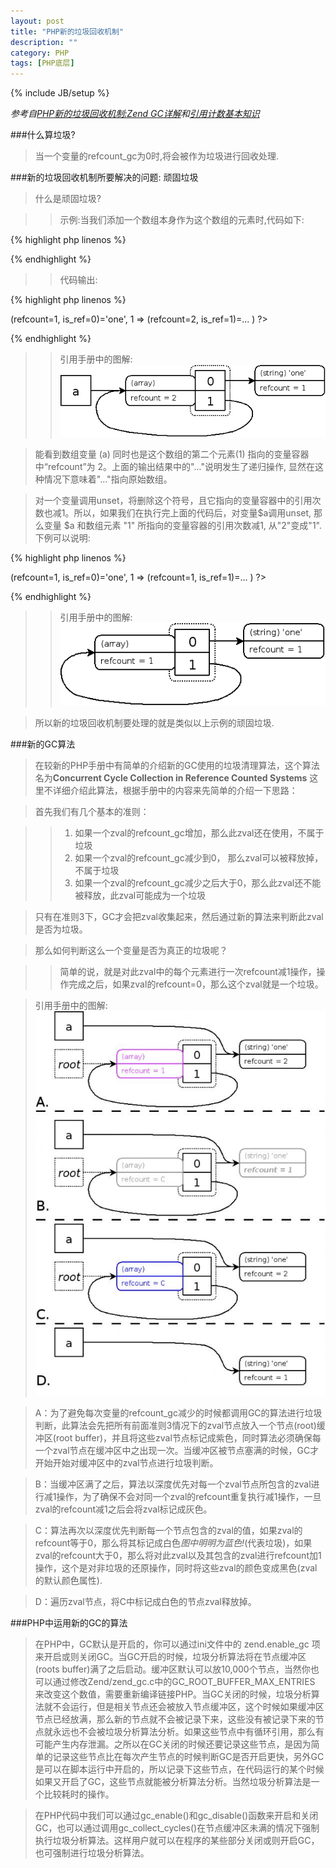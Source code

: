 ```yaml
---
layout: post
title: "PHP新的垃圾回收机制"
description: ""
category: PHP
tags: [PHP底层]
---
```

{% include JB/setup %}

*参考自[PHP新的垃圾回收机制:Zend GC详解](http://blog.csdn.net/phpkernel/article/details/5734743)和[引用计数基本知识](http://php.net/manual/zh/features.gc.refcounting-basics.php)*

###什么算垃圾?

>当一个变量的refcount_gc为0时,将会被作为垃圾进行回收处理.

###新的垃圾回收机制所要解决的问题: 顽固垃圾

>什么是顽固垃圾?

>>示例:当我们添加一个数组本身作为这个数组的元素时,代码如下:

<!--more-->
{% highlight php linenos %}
<?php
$a = array( 'one' );
$a[] =& $a;
xdebug_debug_zval( 'a' );
?>
{% endhighlight %}

>>代码输出:

{% highlight php linenos %}
<?php
a: (refcount=2, is_ref=1)=array (
   0 => (refcount=1, is_ref=0)='one',
  1 => (refcount=2, is_ref=1)=...
)
?>
{% endhighlight %}

>>引用手册中的图解:
![PHPGC](/assets/img/201308240101.png)

>能看到数组变量 \(a\) 同时也是这个数组的第二个元素\(1\) 指向的变量容器中“refcount”为 2。上面的输出结果中的"..."说明发生了递归操作, 显然在这种情况下意味着"..."指向原始数组。 

>对一个变量调用unset，将删除这个符号，且它指向的变量容器中的引用次数也减1。所以，如果我们在执行完上面的代码后，对变量$a调用unset, 那么变量 $a 和数组元素 "1" 所指向的变量容器的引用次数减1, 从"2"变成"1". 下例可以说明: 

{% highlight php linenos %}
<?php
(refcount=1, is_ref=1)=array (
   0 => (refcount=1, is_ref=0)='one',
  1 => (refcount=1, is_ref=1)=...
)
?>
{% endhighlight %}

>>引用手册中的图解:
![PHPCG](/assets/img/201308240102.png)

>所以新的垃圾回收机制要处理的就是类似以上示例的顽固垃圾.

###新的GC算法

>在较新的PHP手册中有简单的介绍新的GC使用的垃圾清理算法，这个算法名为**Concurrent Cycle Collection in Reference Counted Systems** 这里不详细介绍此算法，根据手册中的内容来先简单的介绍一下思路：

>首先我们有几个基本的准则：

>>1. 如果一个zval的refcount_gc增加，那么此zval还在使用，不属于垃圾
>>2. 如果一个zval的refcount_gc减少到0， 那么zval可以被释放掉，不属于垃圾
>>3. 如果一个zval的refcount_gc减少之后大于0，那么此zval还不能被释放，此zval可能成为一个垃圾

>只有在准则3下，GC才会把zval收集起来，然后通过新的算法来判断此zval是否为垃圾。

>那么如何判断这么一个变量是否为真正的垃圾呢？

>>简单的说，就是对此zval中的每个元素进行一次refcount减1操作，操作完成之后，如果zval的refcount=0，那么这个zval就是一个垃圾。

>引用手册中的图解:
![PHPCG](/assets/img/201308240103.jpeg)

>A：为了避免每次变量的refcount_gc减少的时候都调用GC的算法进行垃圾判断，此算法会先把所有前面准则3情况下的zval节点放入一个节点\(root\)缓冲区\(root buffer\)，并且将这些zval节点标记成紫色，同时算法必须确保每一个zval节点在缓冲区中之出现一次。当缓冲区被节点塞满的时候，GC才开始开始对缓冲区中的zval节点进行垃圾判断。

>B：当缓冲区满了之后，算法以深度优先对每一个zval节点所包含的zval进行减1操作，为了确保不会对同一个zval的refcount重复执行减1操作，一旦zval的refcount减1之后会将zval标记成灰色。

>C：算法再次以深度优先判断每一个节点包含的zval的值，如果zval的refcount等于0，那么将其标记成白色*图中明明为蓝色!*\(代表垃圾\)，如果zval的refcount大于0，那么将对此zval以及其包含的zval进行refcount加1操作，这个是对非垃圾的还原操作，同时将这些zval的颜色变成黑色\(zval的默认颜色属性\).

>D：遍历zval节点，将C中标记成白色的节点zval释放掉。

###PHP中运用新的GC的算法

>在PHP中，GC默认是开启的，你可以通过ini文件中的 zend.enable_gc 项来开启或则关闭GC。当GC开启的时候，垃圾分析算法将在节点缓冲区(roots buffer)满了之后启动。缓冲区默认可以放10,000个节点，当然你也可以通过修改Zend/zend_gc.c中的GC_ROOT_BUFFER_MAX_ENTRIES 来改变这个数值，需要重新编译链接PHP。当GC关闭的时候，垃圾分析算法就不会运行，但是相关节点还会被放入节点缓冲区，这个时候如果缓冲区节点已经放满，那么新的节点就不会被记录下来，这些没有被记录下来的节点就永远也不会被垃圾分析算法分析。如果这些节点中有循环引用，那么有可能产生内存泄漏。之所以在GC关闭的时候还要记录这些节点，是因为简单的记录这些节点比在每次产生节点的时候判断GC是否开启更快，另外GC是可以在脚本运行中开启的，所以记录下这些节点，在代码运行的某个时候如果又开启了GC，这些节点就能被分析算法分析。当然垃圾分析算法是一个比较耗时的操作。

>在PHP代码中我们可以通过gc_enable()和gc_disable()函数来开启和关闭GC，也可以通过调用gc_collect_cycles()在节点缓冲区未满的情况下强制执行垃圾分析算法。这样用户就可以在程序的某些部分关闭或则开启GC，也可强制进行垃圾分析算法。  
